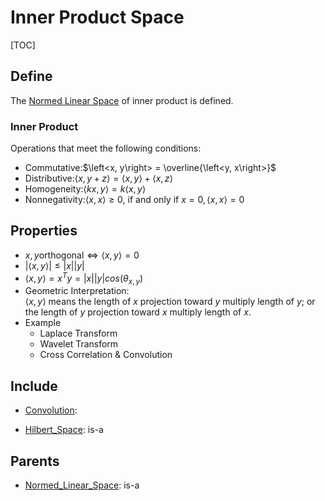 # Inner Product Space

[TOC]

## Define

The [Normed Linear Space](./Normed_Linear_Space.md) of inner product is defined.

### Inner Product

Operations that meet the following conditions:
- Commutative:$\left<x, y\right> = \overline{\left<y, x\right>}$
- Distributive:$\left<x, y+z\right> = \left<x , y\right> + \left<x, z\right>$
- Homogeneity:$\left<k x, y\right> = k \left<x, y\right>$
- Nonnegativity:$\left<x,x\right> ≥ 0$, if and only if $x = 0, \left<x,x\right> = 0$

## Properties

- $x, y \text{orthogonal} \Leftrightarrow \left<x,y\right> = 0$
- $|\left<x, y\right>| ≤ |x| |y|$
- $\left<x, y \right> = x^T y = |x| |y| cos(\theta_{x,y})$
- Geometric Interpretation:  
$\left<x, y \right>$ means the length of $x$ projection toward $y$ multiply length of $y$; or the length of $y$ projection toward $x$ multiply length of $x$.
- Example
  * Laplace Transform
  * Wavelet Transform
  * Cross Correlation & Convolution

## Include

- [Convolution](./Convolution.md): 

- [Hilbert_Space](./Hilbert_Space.md): is-a

## Parents

- [Normed_Linear_Space](./Normed_Linear_Space.md): is-a

